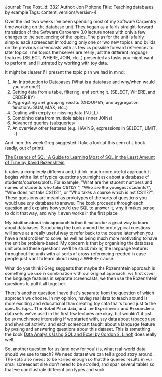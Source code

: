 Journal: True
Post_Id: 3321
Author: Jon Pipitone
Title: Teaching databases by example
Tags: content, versions/version-4

<div>
<p>Over the last two weeks I've been spending most of my Software Carpentry time working on the database unit.  They began as a fairly straight-forward translation of the <a href="|filename|/3_0/">Software Carpentry 3.0 lecture notes</a> with only a few changes to the sequencing of the topics. The plan for the unit is fairly simple: each screencast introducing only one or two new topics, and builds on the previous screencasts with as few as possible forward references to later topics.  The topics themselves are really just the different language features (SELECT, WHERE, JOIN, etc..) presented as tasks you might want to perform, and illustrated by working with toy data.</p>
<p>It might be clearer if I present the topic plan we had in mind:</p>
<ol>
<li>An Introduction to Databases (What is a database and why/when would you use one?)</li>
<li>Getting data from a table, filtering, and sorting it. (SELECT, WHERE, and ORDER BY)</li>
<li>Aggregating and grouping results (GROUP BY, and aggregation functions: SUM, MAX, etc..)</li>
<li>Dealing with empty or missing data (NULL)</li>
<li>Combining data from multiple tables (inner JOINs)</li>
<li>Advanced queries (subqueries)</li>
<li>An overview other features (e.g. HAVING, expressions in SELECT, LIMIT, ...)</li>
</ol>
<p>And then this week Greg suggested I take a look at this gem of a book (sadly, out of print):</p>
<p><a title="A link to the openlibrary's page about this book." href="http://openlibrary.org/books/OL8528065M/The_Essence_of_SQL">The Essence of SQL: A Guide to Learning Most of SQL in the Least Amount of Time by David Rozenshtein</a></p>
<p>It takes a completely different and, I think, much more useful approach.  It begins with a list of typical questions you might ask about a database of students/courses/profs. For example, "What are the student numbers and names of students who take CS112? ", "Who are the youngest students?", "Who does not take CS112?", or "Who takes a course which is not CS112?". These questions are meant as prototypes of the sorts of questions you would use <em>any</em> database to answer.  The book proceeds through each question and explains how you'd use SQL to answer it, why it makes sense to do it that way, and why it even works in the first place.</p>
<p>My intuition about this approach is that it makes for a great way to learn about databases.  Structuring the book around the prototypical questions will serve as a really useful way to refer back to the course later when you have a real problem to solve, as well as being much more motivating to have the unit be problem-based.  My concern is that by organising the database unit around these questions we'll be stuck mixing the language features throughout the units with all sorts of cross-referencing needed in case people just want to learn about using a WHERE clause.</p>
<p>What do you think?  Greg suggests that maybe the Rozenshtein approach is something we use in combination with our original approach: we first cover the language features in separate screencasts, we then use the Rozenshtein questions to pull it all together.</p>
<p>There's another question I have that's separate from the question of which approach we choose.  In my opinion, having real data to teach around is more exciting and educational than creating toy data that's tuned just to the specific topic.  The Nobel Prize data, and the Experiments and Researchers data sets we've used in the first few lectures are okay, but wouldn't it just be so much more interesting if we started with, say data about <a href="http://www.hc-sc.gc.ca/hc-ps/tobac-tabac/research-recherche/stat/index-eng.php">tabacco use </a>and <a href="http://www40.statcan.ca/l01/cst01/health78a-eng.htm">physical activity</a>, and each screencast taught about a language feature by posing and answering questions about this dataset.  This is something the book <a href="http://openlibrary.org/works/OL12301587W/Data_analysis_using_SQL_and_Excel">Data Analysis Using SQL and Excel by Gordon S. Linoff</a> does really well.</p>
<p>So, another question for us (and now for you!) is, what real-world data should we use to teach?  We need dataset we can tell a good story around.  The data also needs to be varied enough so that the queries results in our small screencast size don't need to be scrolled, and span several tables so that we can illustrate different join types and such.</p>
</div>
